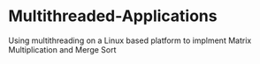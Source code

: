 # Multithreaded-Applications
Using multithreading on a Linux based platform to implment Matrix Multiplication and Merge Sort
